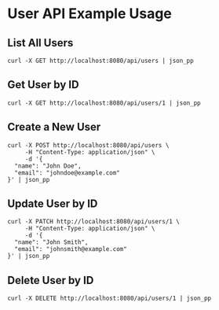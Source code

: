 # User API Example Usage

## List All Users
```
curl -X GET http://localhost:8080/api/users | json_pp
```

## Get User by ID
```
curl -X GET http://localhost:8080/api/users/1 | json_pp
```

## Create a New User
```
curl -X POST http://localhost:8080/api/users \
     -H "Content-Type: application/json" \
     -d '{
  "name": "John Doe",
  "email": "johndoe@example.com"
}' | json_pp
```

## Update User by ID
```
curl -X PATCH http://localhost:8080/api/users/1 \
     -H "Content-Type: application/json" \
     -d '{
  "name": "John Smith",
  "email": "johnsmith@example.com"
}' | json_pp
```

## Delete User by ID
```
curl -X DELETE http://localhost:8080/api/users/1 | json_pp
```
